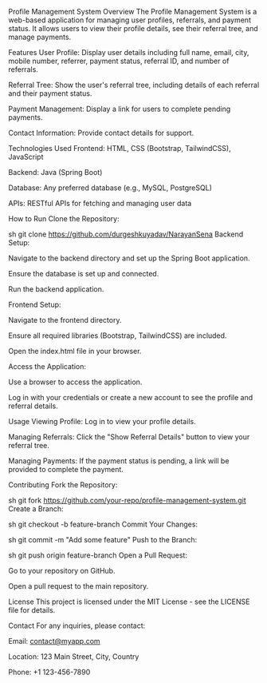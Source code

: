 Profile Management System
Overview
The Profile Management System is a web-based application for managing user profiles, referrals, and payment status. It allows users to view their profile details, see their referral tree, and manage payments.

Features
User Profile: Display user details including full name, email, city, mobile number, referrer, payment status, referral ID, and number of referrals.

Referral Tree: Show the user's referral tree, including details of each referral and their payment status.

Payment Management: Display a link for users to complete pending payments.

Contact Information: Provide contact details for support.

Technologies Used
Frontend: HTML, CSS (Bootstrap, TailwindCSS), JavaScript

Backend: Java (Spring Boot)

Database: Any preferred database (e.g., MySQL, PostgreSQL)

APIs: RESTful APIs for fetching and managing user data

How to Run
Clone the Repository:

sh
git clone https://github.com/durgeshkuyadav/NarayanSena
Backend Setup:

Navigate to the backend directory and set up the Spring Boot application.

Ensure the database is set up and connected.

Run the backend application.

Frontend Setup:

Navigate to the frontend directory.

Ensure all required libraries (Bootstrap, TailwindCSS) are included.

Open the index.html file in your browser.

Access the Application:

Use a browser to access the application.

Log in with your credentials or create a new account to see the profile and referral details.

Usage
Viewing Profile: Log in to view your profile details.

Managing Referrals: Click the "Show Referral Details" button to view your referral tree.

Managing Payments: If the payment status is pending, a link will be provided to complete the payment.

Contributing
Fork the Repository:

sh
git fork https://github.com/your-repo/profile-management-system.git
Create a Branch:

sh
git checkout -b feature-branch
Commit Your Changes:

sh
git commit -m "Add some feature"
Push to the Branch:

sh
git push origin feature-branch
Open a Pull Request:

Go to your repository on GitHub.

Open a pull request to the main repository.

License
This project is licensed under the MIT License - see the LICENSE file for details.

Contact
For any inquiries, please contact:

Email: contact@myapp.com

Location: 123 Main Street, City, Country

Phone: +1 123-456-7890
